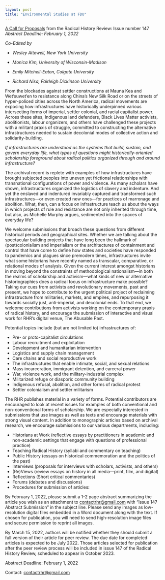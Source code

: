 ```yaml
---
layout: post
title: "Environmental Studies at FDU"
---
```


[A Call for Proposals](https://www.radicalhistoryreview.org/2021/05/12/the-political-lives-of-infrastructure/) from the Radical History Review: Issue number 147
*Abstract Deadline: February 1, 2022*

*Co-Edited by*

 - <cite>Wesley Attewell, New York University

 - <cite>Monica Kim, University of Wisconsin-Madison

 - <cite>Emily Mitchell-Eaton, Colgate University

 - <cite>Richard Nisa, Fairleigh Dickinson University

From the blockades against settler constructions at Mauna Kea and Wet’suwet’en to resistance along China’s New Silk Road or on the streets of hyper-policed cities across the North America, radical movements are exposing how infrastructures have historically underpinned various intersecting forms of imperial, settler colonial, and racial capitalist power. Across these sites, Indigenous land defenders, Black Lives Matter activists, abolitionists, labour organizers, and others have challenged these projects with a militant praxis of struggle, committed to constructing the alternative infrastructures needed to sustain decolonial modes of collective action and solidarity-building.

*If infrastructures are understood as the systems that build, sustain, and govern everyday life, what types of questions might historically-oriented scholarship foreground about radical politics organized through and around infrastructure?*

<!-- more -->

The archival record is replete with examples of how infrastructures have brought subjected peoples into uneven yet frictional relationships with transnational configurations of power and violence. As many scholars have shown, infrastructures organized the logistics of slavery and indenture. And yet the enslaved and indentured invariably captured and transformed such infrastructures—or even created new ones—for practices of marronage and abolition. What, then, can a focus on infrastructure teach us about the ways in which projects of rule and resistance are not only inherited through time, but also, as Michelle Murphy argues, sedimented into the spaces of everyday life?

We welcome submissions that broach these questions from different historical periods and geographical sites. Whether we are talking about the spectacular building projects that have long been the hallmark of (post)colonialism and imperialism or the architectures of containment and control that have come to define how states and societies have responded to pandemics and plagues since premodern times, infrastructures invite what some historians have recently named as transcalar, comparative, or relational modes of analysis. Given the current interest amongst historians in moving beyond the constraints of methodological nationalism—in both the realms of scholarship and activism—what kinds of new or alternative historiographies does a radical focus on infrastructure make possible? Taking our cues from activists and revolutionary movements, past and present, we hope to contribute to the urgent political project of reclaiming infrastructure from militaries, markets, and empires, and repurposing it towards socially just, anti-imperial, and decolonial ends. To that end, we welcome contributions from activists working on the contemporary praxis of radical history, and encourage the submission of interactive and visual work for RHR’s digital venue, The Abusable Past.

Potential topics include (but are not limited to) infrastructures of:

 - Pre- or proto-capitalist circulations
 - Labour recruitment and exploitation
 - Development and humanitarian intervention
 - Logistics and supply chain management
 - Care chains and social reproductive work
 - The infrastructures that enable intimate, social, and sexual relations
 - Mass incarceration, immigrant detention, and carceral power
 - War, violence work, and the military-industrial complex
 - Militarized refuge or diasporic community building
 - Indigenous refusal, abolition, and other forms of radical protest
 - Settler colonialism and settler militarism

The RHR publishes material in a variety of forms. Potential contributors are encouraged to look at recent issues for examples of both conventional and non-conventional forms of scholarship. We are especially interested in submissions that use images as well as texts and encourage materials with strong visual content. In addition to monographic articles based on archival research, we encourage submissions to our various departments, including:

 - Historians at Work (reflective essays by practitioners in academic and non-academic settings that engage with questions of professional practice)
 - Teaching Radical History (syllabi and commentary on teaching)
 - Public History (essays on historical commemoration and the politics of the past)
 - Interviews (proposals for interviews with scholars, activists, and others)
 - (Re)Views (review essays on history in all media—print, film, and digital)
 - Reflections (Short critical commentaries)
 - Forums (debates and discussions)
 - Procedures for submission of articles:

By February 1, 2022, please submit a 1-2 page abstract summarizing the article you wish as an attachment to contactrhr@gmail.com with “Issue 147 Abstract Submission” in the subject line. Please send any images as low-resolution digital files embedded in a Word document along with the text. If chosen for publication, you will need to send high-resolution image files and secure permission to reprint all images.

By March 15, 2022, authors will be notified whether they should submit a full version of their article for peer review. The due date for completed articles is expected to be July 2022. Those articles selected for publication after the peer review process will be included in issue 147 of the Radical History Review, scheduled to appear in October 2023.

Abstract Deadline: February 1, 2022

Contact: [contactrhr@gmail.com](contactrhr@gmail.com)
